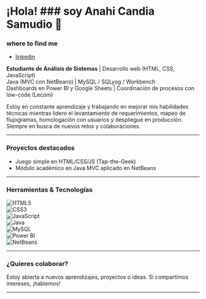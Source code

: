

# ¡Hola! ### soy Anahi Candia Samudio  👋

### where to find me
- [linkedin](https://www.linkedin.com/in/anahi-candia-samudio-b32309194/)


**Estudiante de Análisis de Sistemas** | Desarrollo web (HTML, CSS, JavaScript)  
Java (MVC con NetBeans) | MySQL / SQLyog / Workbench  
Dashboards en Power BI y Google Sheets | Coordinación de procesos con low-code (Lecom)  

Estoy en constante aprendizaje y trabajando en mejorar mis habilidades técnicas mientras lidero el levantamiento de requerimientos, mapeo de flujogramas, homologación con usuarios y despliegue en producción. Siempre en busca de nuevos retos y colaboraciones.

---

###  Proyectos destacados
- Juego simple en HTML/CSS/JS (Tap-the-Geek)
- Módulo académico en Java MVC aplicado en NetBeans

---

###  Herramientas & Tecnologías
![HTML5](https://img.shields.io/badge/HTML5-orange?logo=html5)  
![CSS3](https://img.shields.io/badge/CSS3-blue?logo=css3)  
![JavaScript](https://img.shields.io/badge/JavaScript-yellow?logo=javascript)  
![Java](https://img.shields.io/badge/Java-red?logo=java)  
![MySQL](https://img.shields.io/badge/MySQL-blue?logo=mysql)  
![Power BI](https://img.shields.io/badge/Power%20BI-yellow?logo=power-bi)  
![NetBeans](https://img.shields.io/badge/NetBeans-blue?logo=netbeans)  

---

###  ¿Quieres colaborar?
Estoy abierta a nuevos aprendizajes, proyectos o ideas. Si compartimos intereses, ¡hablemos!

---


